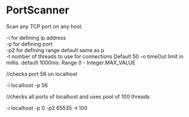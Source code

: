 # PortScanner
Scan any TCP port on any host.

-i for defining ip address  
-p for defining port  
-p2 for defining range default same as p  
-t number of threads to use for connections   Default 50
-o timeOut limit in millis. default 1000ms. Range 0 - Integer.MAX_VALUE


 //checks port 56 on localhost
 
-i localhost -p 56  

//checks all ports of localhost and uses pool of 100 threads

-i localhost -p 0 -p2 65535 -t 100
